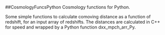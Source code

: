 ##CosmologyFuncsPython
Cosmology functions for Python.

Some simple functions to calculate comoving distance as a function of redshift, for an input array of redshifts. The distances are calculated in C++ for speed and wrapped by a Python function dxx_mpch_arr_Py.